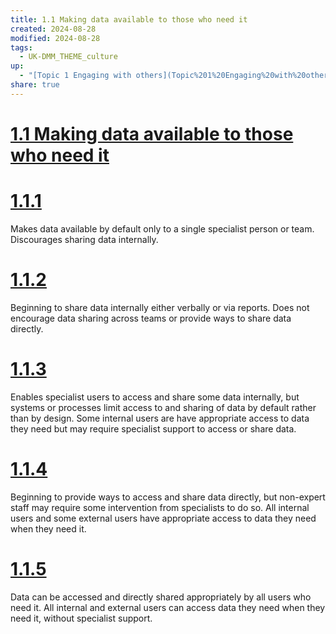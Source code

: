 ```yaml
---
title: 1.1 Making data available to those who need it
created: 2024-08-28
modified: 2024-08-28
tags:
  - UK-DMM_THEME_culture
up:
  - "[Topic 1 Engaging with others](Topic%201%20Engaging%20with%20others.md)"
share: true
---
```

# [1.1 Making data available to those who need it](1.1%20Making%20data%20available%20to%20those%20who%20need%20it.md)
# [1.1.1](1.1.1.md)

Makes data available by default only to a single specialist person or team. Discourages sharing data internally.
# [1.1.2](1.1.2.md)

Beginning to share data internally either verbally or via reports. Does not encourage data sharing across teams or provide ways to share data directly.


# [1.1.3](1.1.3.md)

Enables specialist users to access and share some data internally, but systems or processes limit access to and sharing of data by default rather than by design. Some internal users are have appropriate access to data they need but may require specialist support to access or share data.

# [1.1.4](1.1.4.md)

Beginning to provide ways to access and share data directly, but non-expert staff may require some intervention from specialists to do so. All internal users and some external users have appropriate access to data they need when they need it.

# [1.1.5](1.1.5.md)

Data can be accessed and directly shared appropriately by all users who need it. All internal and external users can access data they need when they need it, without specialist support.

